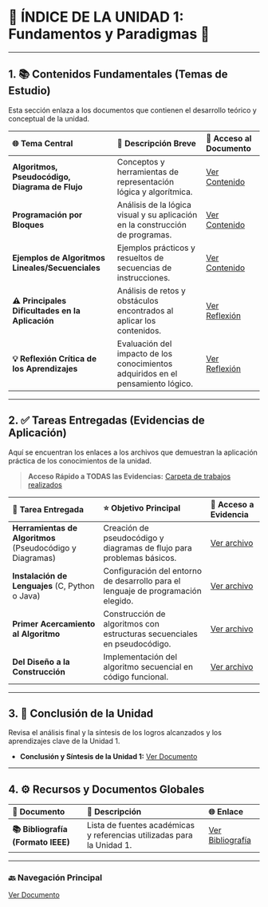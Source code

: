 # 🧭 ÍNDICE DE LA UNIDAD 1: Fundamentos y Paradigmas 🧠

***

## 1. 📚 Contenidos Fundamentales (Temas de Estudio)

Esta sección enlaza a los documentos que contienen el desarrollo teórico y conceptual de la unidad.

| 🌐 Tema Central | 📝 Descripción Breve | 🔗 Acceso al Documento |
| :--- | :--- | :--- |
| **Algoritmos, Pseudocódigo, Diagrama de Flujo** | Conceptos y herramientas de representación lógica y algorítmica. | [Ver Contenido](U1_A_Algoritmos.md) |
| **Programación por Bloques** | Análisis de la lógica visual y su aplicación en la construcción de programas. | [Ver Contenido](U1_B_Bloques.md) |
| **Ejemplos de Algoritmos Lineales/Secuenciales** | Ejemplos prácticos y resueltos de secuencias de instrucciones. | [Ver Contenido](U1_C_Ejemplos.md) |
| **⚠️ Principales Dificultades en la Aplicación** | Análisis de retos y obstáculos encontrados al aplicar los contenidos. | [Ver Reflexión](U1_D_Dificultades.md) |
| **💡 Reflexión Crítica de los Aprendizajes** | Evaluación del impacto de los conocimientos adquiridos en el pensamiento lógico. | [Ver Reflexión](U1_E_Critica.md) |

***

## 2. ✅ Tareas Entregadas (Evidencias de Aplicación)

Aquí se encuentran los enlaces a los archivos que demuestran la aplicación práctica de los conocimientos de la unidad.

> **Acceso Rápido a TODAS las Evidencias:** [Carpeta de trabajos realizados](https://drive.google.com/drive/folders/1NycsuTv0fq7EwE5-kK-dBzzMLIKWuieat?usp=drive_link)

| 📂 Tarea Entregada | ⭐ Objetivo Principal | 🔗 Acceso a Evidencia |
| :--- | :--- | :--- |
| **Herramientas de Algoritmos** (Pseudocódigo y Diagramas) | Creación de pseudocódigo y diagramas de flujo para problemas básicos. | [Ver archivo](https://drive.google.com/file/d/1SS_BKoJF4FUG13-5C8DbXT-q_v5-7_J6/view?usp=drive_link) |
| **Instalación de Lenguajes** (C, Python o Java) | Configuración del entorno de desarrollo para el lenguaje de programación elegido. | [Ver archivo](https://drive.google.com/file/d/12CnLRGwki9wI1x-ENfTFpAd3hGncuykF/view?usp=drive_link) |
| **Primer Acercamiento al Algoritmo** | Construcción de algoritmos con estructuras secuenciales en pseudocódigo. | [Ver archivo](https://drive.google.com/file/d/1sNqYAWTK6Vg6yImuvpzccYX4cBsS3m5A/view?usp=drive_link) |
| **Del Diseño a la Construcción** | Implementación del algoritmo secuencial en código funcional. | [Ver archivo](T4_Implementacion.md) |

***

## 3. 🎯 Conclusión de la Unidad

Revisa el análisis final y la síntesis de los logros alcanzados y los aprendizajes clave de la Unidad 1.

* **Conclusión y Síntesis de la Unidad 1:** [Ver Documento](U1_Conclusion.md)

***

## 4. ⚙️ Recursos y Documentos Globales

| 📄 Documento | 📝 Descripción | 🌐 Enlace |
| :--- | :--- | :--- |
| **📚 Bibliografía (Formato IEEE)** | Lista de fuentes académicas y referencias utilizadas para la Unidad 1. | [Ver Bibliografía](Bibliografia.md) |

***

### 🔙 Navegación Principal
[Ver Documento](Introduccion.md)

